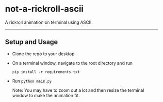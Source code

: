 # not-a-rickroll-ascii
A rickroll animation on terminal using ASCII.

---

## Setup and Usage
- Clone the repo to your desktop
- On a terminal window, navigate to the root directory and run

      pip install -r requirements.txt

- Run `python main.py`
  
  Note: You may have to zoom out a lot and then resize the terminal window to make the animation fit.
